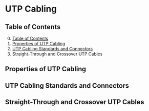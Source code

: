 # UTP Cabling

## Table of Contents

0. [Table of Contents](#table-of-contents)
1. [Properties of UTP Cabling](#properties-of-utp-cabling)
2. [UTP Cabling Standards and Connectors](#utp-cabling-standards-and-connectors)
3. [Straight-Through and Crossover UTP Cables](#straight-through-and-crossover-utp-cables)

## Properties of UTP Cabling

## UTP Cabling Standards and Connectors

## Straight-Through and Crossover UTP Cables
